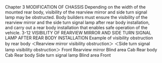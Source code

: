 Chapter 3
MODIFICATION OF CHASSIS
Depending on the width of the mounted rear body, visibility of the rearview mirror and side turn
signal lamp may be obstructed. Body builders must ensure the visibility of the rearview mirror and
the side turn signal lamp after rear body installation, and carry out a rear body installation that
enables safe operation of the vehicle.
3-12 VISIBILITY OF REARVIEW MIRROR AND SIDE TURN SIGNAL LAMP AFTER
REAR BODY INSTALLATION
Example of  visibility obstruction by rear body
＜Rearview mirror visibility obstruction＞
＜Side turn signal lamp visibility obstruction＞
Front
Rearview mirror Blind area
Cab Rear body
Cab Rear body
Side turn signal lamp Blind area
Front